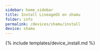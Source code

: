 ```yaml
---
sidebar: home_sidebar
title: Install LineageOS on shamu
folder: info
permalink: /devices/shamu/install
device: shamu
---
```

{% include templates/device_install.md %}
